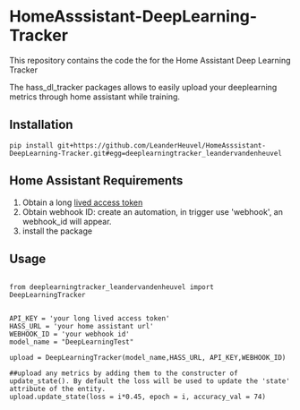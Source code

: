 # HomeAsssistant-DeepLearning-Tracker
This repository contains the code the for the Home Assistant Deep Learning Tracker

The hass_dl_tracker packages allows to easily upload your deeplearning metrics through home assistant while training.

## Installation

```
pip install git+https://github.com/LeanderHeuvel/HomeAsssistant-DeepLearning-Tracker.git#egg=deeplearningtracker_leandervandenheuvel
```

## Home Assistant Requirements

1. Obtain a long [lived access token](https://community.home-assistant.io/t/how-to-get-long-lived-access-token/162159)
2. Obtain webhook ID: create an automation, in trigger use 'webhook', an webhook_id will appear.
3. install the package

## Usage

```

from deeplearningtracker_leandervandenheuvel import DeepLearningTracker


API_KEY = 'your long lived access token'
HASS_URL = 'your home assistant url'
WEBHOOK_ID = 'your webhook id'
model_name = "DeepLearningTest"

upload = DeepLearningTracker(model_name,HASS_URL, API_KEY,WEBHOOK_ID)

##upload any metrics by adding them to the constructer of update_state(). By default the loss will be used to update the 'state' attribute of the entity.
upload.update_state(loss = i*0.45, epoch = i, accuracy_val = 74)

```